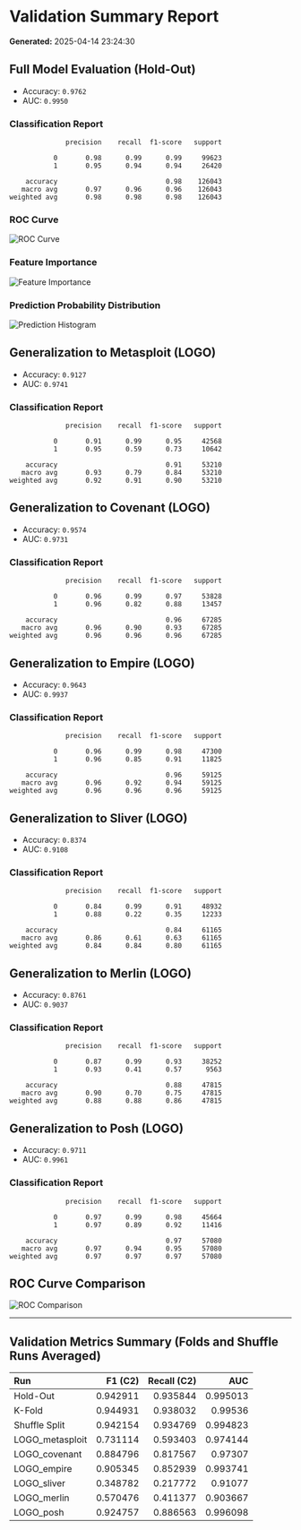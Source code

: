 # Validation Summary Report

**Generated:** 2025-04-14 23:24:30

## Full Model Evaluation (Hold-Out)

- Accuracy: `0.9762`
- AUC: `0.9950`

### Classification Report
```
              precision    recall  f1-score   support

           0       0.98      0.99      0.99     99623
           1       0.95      0.94      0.94     26420

    accuracy                           0.98    126043
   macro avg       0.97      0.96      0.96    126043
weighted avg       0.98      0.98      0.98    126043
```

### ROC Curve
![ROC Curve](images\Hold-Out_roc.png)

### Feature Importance
![Feature Importance](images\Hold-Out_feature_importance.png)

### Prediction Probability Distribution
![Prediction Histogram](images\Hold-Out_histogram.png)

## Generalization to Metasploit (LOGO)

- Accuracy: `0.9127`
- AUC: `0.9741`

### Classification Report
```
              precision    recall  f1-score   support

           0       0.91      0.99      0.95     42568
           1       0.95      0.59      0.73     10642

    accuracy                           0.91     53210
   macro avg       0.93      0.79      0.84     53210
weighted avg       0.92      0.91      0.90     53210
```

## Generalization to Covenant (LOGO)

- Accuracy: `0.9574`
- AUC: `0.9731`

### Classification Report
```
              precision    recall  f1-score   support

           0       0.96      0.99      0.97     53828
           1       0.96      0.82      0.88     13457

    accuracy                           0.96     67285
   macro avg       0.96      0.90      0.93     67285
weighted avg       0.96      0.96      0.96     67285
```

## Generalization to Empire (LOGO)

- Accuracy: `0.9643`
- AUC: `0.9937`

### Classification Report
```
              precision    recall  f1-score   support

           0       0.96      0.99      0.98     47300
           1       0.96      0.85      0.91     11825

    accuracy                           0.96     59125
   macro avg       0.96      0.92      0.94     59125
weighted avg       0.96      0.96      0.96     59125
```

## Generalization to Sliver (LOGO)

- Accuracy: `0.8374`
- AUC: `0.9108`

### Classification Report
```
              precision    recall  f1-score   support

           0       0.84      0.99      0.91     48932
           1       0.88      0.22      0.35     12233

    accuracy                           0.84     61165
   macro avg       0.86      0.61      0.63     61165
weighted avg       0.84      0.84      0.80     61165
```

## Generalization to Merlin (LOGO)

- Accuracy: `0.8761`
- AUC: `0.9037`

### Classification Report
```
              precision    recall  f1-score   support

           0       0.87      0.99      0.93     38252
           1       0.93      0.41      0.57      9563

    accuracy                           0.88     47815
   macro avg       0.90      0.70      0.75     47815
weighted avg       0.88      0.88      0.86     47815
```

## Generalization to Posh (LOGO)

- Accuracy: `0.9711`
- AUC: `0.9961`

### Classification Report
```
              precision    recall  f1-score   support

           0       0.97      0.99      0.98     45664
           1       0.97      0.89      0.92     11416

    accuracy                           0.97     57080
   macro avg       0.97      0.94      0.95     57080
weighted avg       0.97      0.97      0.97     57080
```

## ROC Curve Comparison

![ROC Comparison](images/validation_summary_combined_6_2025-04-14_22-34-23_roc_comparison.png)

---
## Validation Metrics Summary (Folds and Shuffle Runs Averaged)

| Run             |   F1 (C2) |   Recall (C2) |      AUC |
|:----------------|----------:|--------------:|---------:|
| Hold-Out        |  0.942911 |      0.935844 | 0.995013 |
| K-Fold          |  0.944931 |      0.938032 | 0.99536  |
| Shuffle Split   |  0.942154 |      0.934769 | 0.994823 |
| LOGO_metasploit |  0.731114 |      0.593403 | 0.974144 |
| LOGO_covenant   |  0.884796 |      0.817567 | 0.97307  |
| LOGO_empire     |  0.905345 |      0.852939 | 0.993741 |
| LOGO_sliver     |  0.348782 |      0.217772 | 0.91077  |
| LOGO_merlin     |  0.570476 |      0.411377 | 0.903667 |
| LOGO_posh       |  0.924757 |      0.886563 | 0.996098 |
